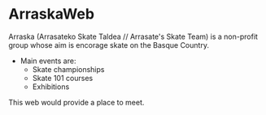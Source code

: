 # ArraskaWeb
Arraska (Arrasateko Skate Taldea // Arrasate's Skate Team) is a non-profit group whose aim is encorage skate on the Basque Country.

- Main events are:
    * Skate championships
    * Skate 101 courses
    * Exhibitions
    
This web would provide a place to meet.
